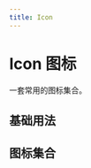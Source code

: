 ```yaml
---
title: Icon
---
```


# Icon 图标

一套常用的图标集合。

## 基础用法
<preview path="../examples/icon/normal.vue" title="" description=""></preview>

## 图标集合
<preview path="../examples/icon/basic.vue" title="" description=""></preview>

<Basic></Basic>

